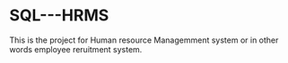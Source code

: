 # SQL---HRMS

This is the project for Human resource Managemment system or in other words employee reruitment system.
